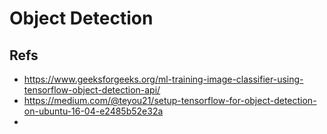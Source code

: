# Object Detection

## Refs
* https://www.geeksforgeeks.org/ml-training-image-classifier-using-tensorflow-object-detection-api/
* https://medium.com/@teyou21/setup-tensorflow-for-object-detection-on-ubuntu-16-04-e2485b52e32a
* 